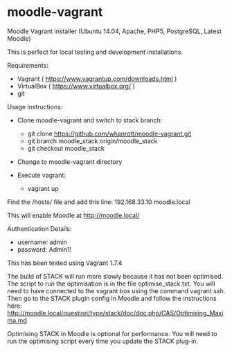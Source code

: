# moodle-vagrant
Moodle Vagrant installer (Ubuntu 14.04, Apache, PHP5, PostgreSQL, Latest Moodle)

This is perfect for local testing and development installations.

Requirements:

- Vagrant ( https://www.vagrantup.com/downloads.html )
- VirtualBox ( https://www.virtualbox.org/ )
- git

Usage instructions:

- Clone moodle-vagrant and switch to stack branch:
  - git clone https://github.com/whanrott/moodle-vagrant.git
  - git branch moodle_stack origin/moodle_stack
  - git checkout moodle_stack

- Change to moodle-vagrant directory
- Execute vagrant:
  - vagrant up

Find the /hosts/ file and add this line:
192.168.33.10	moodle.local

This will enable Moodle at http://moodle.local/

Authentication Details:

- username: admin
- password: Admin1!

This has been tested using Vagrant 1.7.4

The build of STACK will run more slowly because it has not been optimised. 
The script to run the optimisation is in the file optimise_stack.txt. You
will need to have connected to the vagrant box using the command vagrant ssh.
Then go to the STACK plugin config in Moodle and follow the instructions here:
http://moodle.local/question/type/stack/doc/doc.php/CAS/Optimising_Maxima.md

Optimising STACK in Moodle is optional for performance. You will need to run 
the optimising script every time you update the STACK plug-in.
